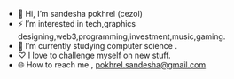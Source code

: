 - 👋 Hi, I’m sandesha pokhrel (cezol)
- ⚡ I’m interested in tech,graphics designing,web3,programming,investment,music,gaming.
- 🌱 I’m currently studying computer science .
-  ♡ I love to challenge myself on new stuff. 
- 🌐 How to reach me , pokhrel.sandesha@gmail.com

<!---
sandeshapokhrel/sandeshapokhrel is a ✨ special ✨ repository because its `README.md` (this file) appears on your GitHub profile.
You can click the Preview link to take a look at your changes.
--->
